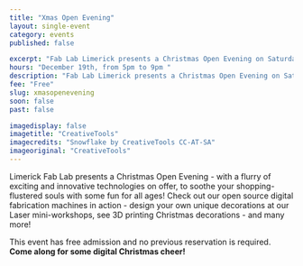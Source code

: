 ```yaml
---
title: "Xmas Open Evening"
layout: single-event
category: events
published: false

excerpt: "Fab Lab Limerick presents a Christmas Open Evening on Saturday the 19th with a flurry of exciting and innovative technologies"
hours: "December 19th, from 5pm to 9pm "
description: "Fab Lab Limerick presents a Christmas Open Evening on Saturday the 19th with a flurry of exciting and innovative technologies"
fee: "Free"
slug: xmasopenevening
soon: false
past: false

imagedisplay: false
imagetitle: "CreativeTools"
imagecredits: "Snowflake by CreativeTools CC-AT-SA"
imageoriginal: "CreativeTools"
---
```


Limerick Fab Lab presents a Christmas Open Evening - with a flurry of exciting and innovative technologies on offer, to soothe your shopping-flustered souls with some fun for all ages! Check out our open source digital fabrication machines in action - design your own unique decorations at our Laser mini-workshops, see 3D printing Christmas decorations - and many more!

This event has free admission and no previous reservation is required.
**Come along for some digital Christmas cheer!**
